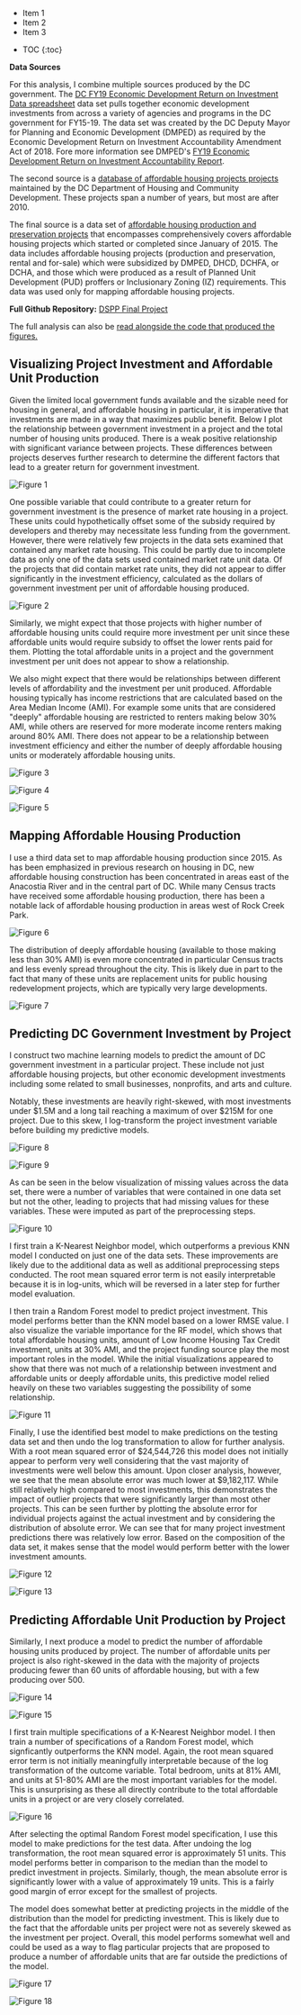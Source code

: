 - Item 1
- Item 2
- Item 3
* TOC
{:toc}

**Data Sources**

For this analysis, I combine multiple sources produced by the DC government. The [DC FY19 Economic Development Return on Investment Data spreadsheet](https://dmped.dc.gov/sites/default/files/dc/sites/dmped/publication/attachments/Return%20on%20Investment%20Data_FY15-19_v3.xlsx) data set pulls together economic development investments from across a variety of agencies and programs in the DC government for FY15-19. The data set was created by the DC Deputy Mayor for Planning and Economic Development (DMPED) as required by the Economic Development Return on Investment Accountability Amendment Act of 2018. Fore more information see DMPED's [FY19 Economic Development Return on Investment Accountability Report](https://dmped.dc.gov/sites/default/files/dc/sites/dmped/publication/attachments/FY19%20ED%20Return%20on%20Investment%20Accountability%20Report.pdf).

The second source is a [database of affordable housing projects projects](https://octo.quickbase.com/db/bit4krbdh?a=q&qid=44) maintained by the DC Department of Housing and Community Development. These projects span a number of years, but most are after 2010. 

The final source is a data set of [affordable housing production and preservation projects](https://opendata.dc.gov/datasets/affordable-housing) that encompasses comprehensively covers affordable housing projects which started or completed since January of 2015. The data includes affordable housing projects (production and preservation, rental and for-sale) which were subsidized by DMPED, DHCD, DCHFA, or DCHA, and those which were produced as a result of Planned Unit Development (PUD) proffers or Inclusionary Zoning (IZ) requirements. This data was used only for mapping affordable housing projects.

**Full Github Repository:** [DSPP Final Project](https://github.com/ncstabile17/dspp-final-project)

The full analysis can also be [read alongside the code that produced the figures.](/final-project.html)

## Visualizing Project Investment and Affordable Unit Production

Given the limited local government funds available and the sizable need for housing in general, and affordable housing in particular, it is imperative that investments are made in a way that maximizes public benefit. Below I plot the relationship between government investment in a project and the total number of housing units produced. There is a weak positive relationship with significant variance between projects. These differences between projects deserves further research to determine the different factors that lead to a greater return for government investment.  

![Figure 1](/1-units-investment.png)

One possible variable that could contribute to a greater return for government investment is the presence of market rate housing in a project. These units could hypothetically offset some of the subsidy required by developers and thereby may necessitate less funding from the government. However, there were relatively few projects in the data sets examined that contained any market rate housing. This could be partly due to incomplete data as only one of the data sets used contained market rate unit data. Of the projects that did contain market rate units, they did not appear to differ significantly in the investment efficiency, calculated as the dollars of government investment per unit of affordable housing produced.

![Figure 2](/2-efficiency-comparison.png)

Similarly, we might expect that those projects with higher number of affordable housing units could require more investment per unit since these affordable units would require subsidy to offset the lower rents paid for them. Plotting the total affordable units in a project and the government investment per unit does not appear to show a relationship. 

We also might expect that there would be relationships between different levels of affordability and the investment per unit produced. Affordable housing typically has income restrictions that are calculated based on the Area Median Income (AMI). For example some units that are considered "deeply" affordable housing are restricted to renters making below 30% AMI, while others are reserved for more moderate income renters making around 80% AMI. There does not appear to be a relationship between investment efficiency and either the number of deeply affordable housing units or moderately affordable housing units. 

![Figure 3](/3-affordable-efficiency.png)

![Figure 4](/4-deeply-affordable-efficiency.png)

![Figure 5](/5-moderate-efficiency.png)

## Mapping Affordable Housing Production

I use a third data set to map affordable housing production since 2015. As has been emphasized in previous research on housing in DC, new affordable housing construction has been concentrated in areas east of the Anacostia River and in the central part of DC. While many Census tracts have received some affordable housing production, there has been a notable lack of affordable housing production in areas west of Rock Creek Park. 

![Figure 6](/6-affordable-map.png)

The distribution of deeply affordable housing (available to those making less than 30% AMI) is even more concentrated in particular Census tracts and less evenly spread throughout the city. This is likely due in part to the fact that many of these units are replacement units for public housing redevelopment projects, which are typically very large developments. 

![Figure 7](/7-deeply-affordable-map.png)

## Predicting DC Government Investment by Project

I construct two machine learning models to predict the amount of DC government investment in a particular project. These include not just affordable housing projects, but other economic development investments including some related to small businesses, nonprofits, and arts and culture. 

Notably, these investments are heavily right-skewed, with most investments under \$1.5M and a long tail reaching a maximum of over \$215M for one project. Due to this skew, I log-transform the project investment variable before building my predictive models. 

![Figure 8](/8-investment-hist.png)

![Figure 9](/9-investment-table.png)

As can be seen in the below visualization of missing values across the data set, there were a number of variables that were contained in one data set but not the other, leading to projects that had missing values for these variables. These were imputed as part of the preprocessing steps. 

![Figure 10](/10-missing-data.png)

I first train a K-Nearest Neighbor model, which outperforms a previous KNN model I conducted on just one of the data sets. These improvements are likely due to the additional data as well as additional preprocessing steps conducted. The root mean squared error term is not easily interpretable because it is in log-units, which will be reversed in a later step for further model evaluation. 

I then train a Random Forest model to predict project investment. This model performs better than the KNN model based on a lower RMSE value. I also visualize the variable importance for the RF model, which shows that total affordable housing units, amount of Low Income Housing Tax Credit investment, units at 30% AMI, and the project funding source play the most important roles in the model. While the initial visualizations appeared to show that there was not much of a relationship between investment and affordable units or deeply affordable units, this predictive model relied heavily on these two variables suggesting the possibility of some relationship. 

![Figure 11](/11-investment-vip.png)

Finally, I use the identified best model to make predictions on the testing data set and then undo the log transformation to allow for further analysis. With a root mean squared error of \$24,544,726	this model does not initially appear to perform very well considering that the vast majority of investments were well below this amount. Upon closer analysis, however, we see that the mean absolute error was much lower at \$9,182,117. While still relatively high compared to most investments, this demonstrates the impact of outlier projects that were significantly larger than most other projects. This can be seen further by plotting the absolute error for individual projects against the actual investment and by considering the distribution of absolute error. We can see that for many project investment predictions there was relatively low error. Based on the composition of the data set, it makes sense that the model would perform better with the lower investment amounts. 

![Figure 12](/12-investment-error.png)

![Figure 13](/13-investment-error-dist.png)

## Predicting Affordable Unit Production by Project

Similarly, I next produce a model to predict the number of affordable housing units produced by project. The number of affordable units per project is also right-skewed in the data with the majority of projects producing fewer than 60 units of affordable housing, but with a few producing over 500.  

![Figure 14](/14-unit-hist.png)

![Figure 15](/15-aff-units-table.png)

I first train multiple specifications of a K-Nearest Neighbor model. I then train a number of specifications of a Random Forest model, which signficantly outperforms the KNN model. Again, the root mean squared error term is not initially meaningfully interpretable because of the log transformation of the outcome variable. Total bedroom, units at 81% AMI, and units at 51-80% AMI are the most important variables for the model. This is unsurprising as these all directly contribute to the total affordable units in a project or are very closely correlated. 

![Figure 16](/16-affordable-vip.png)

After selecting the optimal Random Forest model specification, I use this model to make predictions for the test data. After undoing the log transformation, the root mean squared error is approximately 51 units. This model performs better in comparison to the median than the model to predict investment in projects. Similarly, though, the mean absolute error is significantly lower with a value of approximately 19 units. This is a fairly good margin of error except for the smallest of projects. 

The model does somewhat better at predicting projects in the middle of the distribution than the model for predicting investment. This is likely due to the fact that the affordable units per project were not as severely skewed as the investment per project. Overall, this model performs somewhat well and could be used as a way to flag particular projects that are proposed to produce a number of affordable units that are far outside the predictions of the model. 

![Figure 17](/17-aff-error.png)

![Figure 18](/18-aff-error-dist.png)

